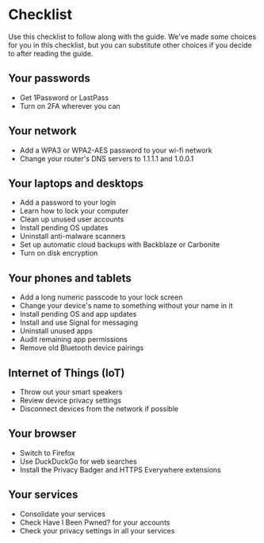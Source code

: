 # Checklist
Use this checklist to follow along with the guide. We've made some choices for you in this checklist, but you can substitute other choices if you decide to after reading the guide.

## Your passwords
- Get 1Password or LastPass
- Turn on 2FA wherever you can

## Your network
- Add a WPA3 or WPA2-AES password to your wi-fi network
- Change your router's DNS servers to 1.1.1.1 and 1.0.0.1

## Your laptops and desktops
- Add a password to your login
- Learn how to lock your computer
- Clean up unused user accounts
- Install pending OS updates
- Uninstall anti-malware scanners
- Set up automatic cloud backups with Backblaze or Carbonite
- Turn on disk encryption

## Your phones and tablets
- Add a long numeric passcode to your lock screen
- Change your device's name to something without your name in it
- Install pending OS and app updates
- Install and use Signal for messaging
- Uninstall unused apps
- Audit remaining app permissions
- Remove old Bluetooth device pairings

## Internet of Things (IoT)
- Throw out your smart speakers
- Review device privacy settings
- Disconnect devices from the network if possible

## Your browser
- Switch to Firefox
- Use DuckDuckGo for web searches
- Install the Privacy Badger and HTTPS Everywhere extensions

## Your services
- Consolidate your services
- Check Have I Been Pwned? for your accounts
- Check your privacy settings in all your services
